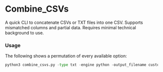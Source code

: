 # Combine_CSVs
A quick CLI to concatenate CSVs or TXT files into one CSV. Supports mismatched columns and partial data. Requires minimal technical background to use.

### Usage

The following shows a permutation of every available option:
```py
python3 combine_csvs.py -type txt -engine python -output_filename custom_filename.csv -separator " " -break_on_errors True
```
